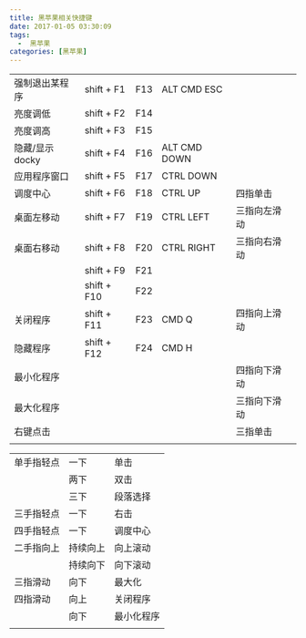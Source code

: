 ```yaml
---
title: 黑苹果相关快捷键
date: 2017-01-05 03:30:09
tags: 
  -  黑苹果
categories: [黑苹果]
---
```


|             |             |      |              |        |      |
| ----------- | ----------- | ---- | ------------ | ------ | ---- |
| 强制退出某程序     | shift + F1  | F13  | ALT CMD ESC  |        |      |
| 亮度调低        | shift + F2  | F14  |              |        |      |
| 亮度调高        | shift + F3  | F15  |              |        |      |
| 隐藏/显示 docky | shift + F4  | F16  | ALT CMD DOWN |        |      |
| 应用程序窗口      | shift + F5  | F17  | CTRL DOWN    |        |      |
| 调度中心        | shift + F6  | F18  | CTRL UP      | 四指单击   |      |
| 桌面左移动       | shift + F7  | F19  | CTRL LEFT    | 三指向左滑动 |      |
| 桌面右移动       | shift + F8  | F20  | CTRL RIGHT   | 三指向右滑动 |      |
|             | shift + F9  | F21  |              |        |      |
|             | shift + F10 | F22  |              |        |      |
| 关闭程序        | shift + F11 | F23  | CMD Q        | 四指向上滑动 |      |
| 隐藏程序        | shift + F12 | F24  | CMD H        |        |      |
| 最小化程序       |             |      |              | 四指向下滑动 |      |
| 最大化程序       |             |      |              | 三指向下滑动 |      |
| 右键点击        |             |      |              | 三指单击   |      |
|             |             |      |              |        |      |

|       |      |       |
| ----- | ---- | ----- |
| 单手指轻点 | 一下   | 单击    |
|       | 两下   | 双击    |
|       | 三下   | 段落选择  |
| 三手指轻点 | 一下   | 右击    |
| 四手指轻点 | 一下   | 调度中心  |
| 二手指向上 | 持续向上 | 向上滚动  |
|       | 持续向下 | 向下滚动  |
| 三指滑动  | 向下   | 最大化   |
| 四指滑动  | 向上   | 关闭程序  |
|       | 向下   | 最小化程序 |
|       |      |       |



